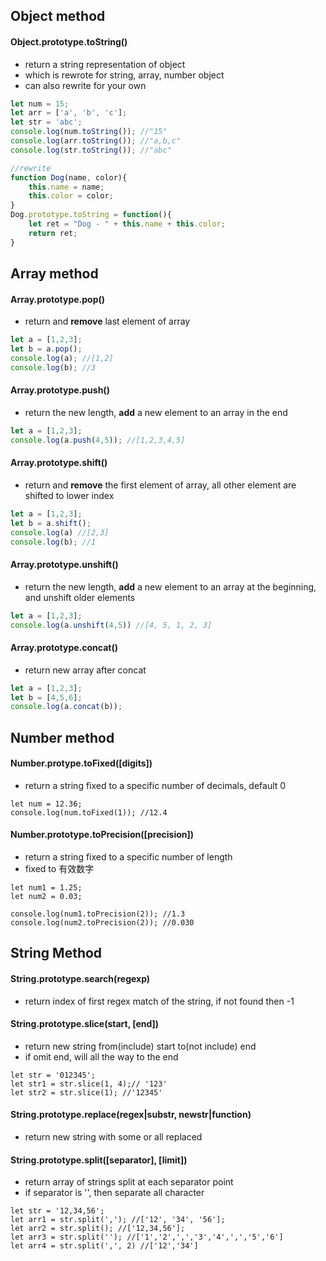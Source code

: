 ## Object method

#### Object.prototype.toString() 
- return a string representation of object
- which is rewrote for string, array, number object
- can also rewrite for your own


```javascript
let num = 15;
let arr = ['a', 'b', 'c'];
let str = 'abc';
console.log(num.toString()); //"15"
console.log(arr.toString()); //"a,b,c"
console.log(str.toString()); //"abc"

//rewrite
function Dog(name, color){
    this.name = name;
    this.color = color;
}
Dog.prototype.toString = function(){
    let ret = "Dog - " + this.name + this.color; 
    return ret;
}
```


## Array method

#### Array.prototype.pop()
- return and **remove** last element of array

```javascript
let a = [1,2,3];
let b = a.pop();
console.log(a); //[1,2]
console.log(b); //3
```

#### Array.prototype.push()
- return the new length, **add** a new element to an array in the end

```javascript
let a = [1,2,3];
console.log(a.push(4,5)); //[1,2,3,4,5]
```

#### Array.prototype.shift()
- return and **remove** the first element of array, all other element are shifted to lower index

```javascript
let a = [1,2,3];
let b = a.shift();
console.log(a) //[2,3]
console.log(b); //1
```

#### Array.prototype.unshift()
- return the new length, **add** a new element to an array at the beginning, and unshift older elements

```javascript
let a = [1,2,3];
console.log(a.unshift(4,5)) //[4, 5, 1, 2, 3]
```

#### Array.prototype.concat()
- return new array after concat

```javascript
let a = [1,2,3];
let b = [4,5,6];
console.log(a.concat(b));
```

## Number method

#### Number.protype.toFixed([digits])
- return a string fixed to a specific number of decimals, default 0

```
let num = 12.36;
console.log(num.toFixed(1)); //12.4
```

#### Number.prototype.toPrecision([precision])
- return a string fixed to a specific number of length
- fixed to 有效数字

```
let num1 = 1.25;
let num2 = 0.03;

console.log(num1.toPrecision(2)); //1.3
console.log(num2.toPrecision(2)); //0.030
```

## String Method
#### String.prototype.search(regexp)
- return index of first regex match of the string, if not found then -1

#### String.prototype.slice(start, [end])
- return new string from(include) start to(not include) end
- if omit end, will all the way to the end  

```
let str = '012345';
let str1 = str.slice(1, 4);// '123'
let str2 = str.slice(1); //'12345'
```

#### String.prototype.replace(regex|substr, newstr|function)
- return new string with some or all replaced

#### String.prototype.split([separator], [limit])
- return array of strings split at each separator point
- if separator is '', then separate all character


```
let str = '12,34,56';
let arr1 = str.split(','); //['12', '34', '56'];
let arr2 = str.split(); //['12,34,56'];
let arr3 = str.split(''); //['1','2',',','3','4',',','5','6']
let arr4 = str.split(',', 2) //['12','34']
```
